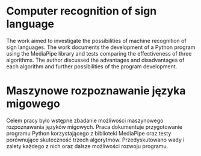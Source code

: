 

# Computer recognition of sign language
The work aimed to investigate the possibilities of machine recognition of sign languages. The work documents the development of a Python program using the MediaPipe library and tests comparing the effectiveness of three algorithms. The author discussed the advantages and disadvantages of each algorithm and further possibilities of the program development.

# Maszynowe rozpoznawanie języka migowego
Celem pracy było wstępne zbadanie możliwości maszynowego rozpoznawania języków migowych. Praca dokumentuje przygotowanie programu Python korzystającego z biblioteki MediaPipe oraz testy porównujące skuteczność trzech algorytmów. Przedyskutowano wady i zalety każdego z nich oraz dalsze możliwości rozwoju programu.
